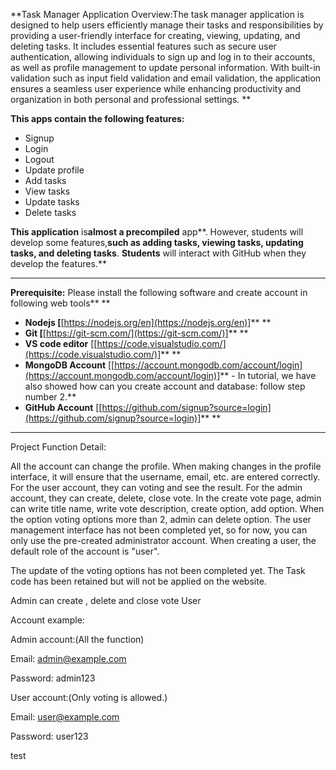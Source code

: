 **Task Manager Application Overview:The task manager application is designed to help users efficiently manage their tasks and responsibilities by providing a user-friendly interface for creating, viewing, updating, and deleting tasks. It includes essential features such as secure user authentication, allowing individuals to sign up and log in to their accounts, as well as profile management to update personal information. With built-in validation such as input field validation and email validation, the application ensures a seamless user experience while enhancing productivity and organization in both personal and professional settings. **

**This apps **contain** the following features:**

* Signup
* Login
* Logout
* Update profile
* Add tasks
* View tasks
* Update tasks
* Delete tasks

**This **app**lication** is**almost **a** precompiled** app**. However, students will develop some features,**such as adding tasks, viewing tasks, updating tasks, and **deleting** tasks**. **Students** will interact with GitHub when they develop the features.**

---

**Prerequisite:** Please install the following software and create account in following web tools** **

* **Nodejs [**[https://nodejs.org/en](https://nodejs.org/en)]** **
* **Git [**[https://git-scm.com/](https://git-scm.com/)]** **
* **VS code editor** [[https://code.visualstudio.com/](https://code.visualstudio.com/)]** **
* **MongoDB Account** [[https://account.mongodb.com/account/login](https://account.mongodb.com/account/login)]** - In tutorial, we have also showed how can you create account and database: follow step number 2.**
* **GitHub Account** [[https://github.com/signup?source=login](https://github.com/signup?source=login)]** **

---


Project Function Detail:

All the account can change the profile. When making changes in the profile interface, it will ensure that the username, email, etc. are entered correctly. For the user account, they can voting and see the result. For the admin account, they can create, delete, close vote. In the create vote page, admin can write title name, write vote description, create option, add option. When the option voting options more than 2, admin can delete option. The user management interface has not been completed yet, so for now, you can only use the pre-created administrator account. When creating a user, the default role of the account is "user".

The update of the voting options has not been completed yet.
The Task code has been retained but will not be applied on the website.

Admin can create , delete and close vote
User

Account example:

Admin account:(All the function)

Email: admin@example.com

Password: admin123

User account:(Only voting is allowed.)

Email: user@example.com

Password: user123


test
